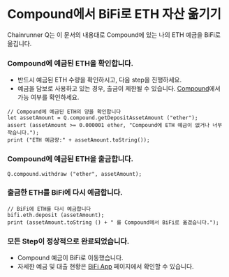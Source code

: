 ```meta-Currency
```

# Compound에서 BiFi로 ETH 자산 옮기기

Chainrunner Q는 이 문서의 내용대로 Compound에 있는 나의 ETH 예금을 BiFi로 옮깁니다.

### Compound에 예금된 ETH을 확인합니다.

- 반드시 예금된 ETH 수량을 확인하시고, 다음 step을 진행하세요.
- 예금을 담보로 사용하고 있는 경우, 출금이 제한될 수 있습니다. [Compound](https://app.compound.finance/)에서 가능 여부를 확인하세요.

```output-Dynamic
// Compound에 예금된 ETH의 양을 확인합니다
let assetAmount = Q.compound.getDepositAssetAmount ("ether");
assert (assetAmount >= 0.000001 ether, "Compound에 ETH 예금이 없거나 너무 작습니다.");
print ("ETH 예금량:" + assetAmount.toString());
```

### Compound에 예금된 ETH을 출금합니다.

```taster
Q.compound.withdraw ("ether", assetAmount);
```

### 출금한 ETH를 BiFi에 다시 예금합니다.

```taster
// BiFi에 ETH를 다시 예금합니다
bifi.eth.deposit (assetAmount);
print (assetAmount.toString () + " 를 Compound에서 BiFi로 옮겼습니다.");
```

### 모든 Step이 정상적으로 완료되었습니다.

- Compound 예금이 BiFi로 이동했습니다.
- 자세한 예금 및 대출 현황은 [BiFi App](https://app.bifi.finance/) 페이지에서 확인할 수 있습니다.
